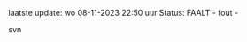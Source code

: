 laatste update: 
wo 08-11-2023 22:50   uur 
Status: FAALT - fout - 
<div class="service R">svn</div>
